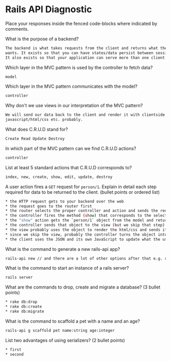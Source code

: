 # Rails API Diagnostic

Place your responses inside the fenced code-blocks where indicated by comments.


What is the purpose of a backend?

```bash
The backend is what takes requests from the client and returns what the client
wants. It exists so that you can have states/data persist between sessions.
It also exists so that your application can serve more than one client at once.
```

Which layer in the MVC pattern is used by the controller to fetch data?

```bash
model
```

Which layer in the MVC pattern communicates with the model?

```bash
controller
```

Why don't we use views in our interpretation of the MVC pattern?

```bash
We will send our data back to the client and render it with clientside
javascript/html/css etc. probably.
```

What does C.R.U.D stand for?

```bash
Create Read Update Destroy
```

In which part of the MVC pattern can we find C.R.U.D actions?

```bash
controller
```
List at least 5 standard actions that C.R.U.D corresponds to?

```bash
index, new, create, show, edit, update, destroy
```

A user action fires a `GET` request for `person/1`. Explain in detail each step
required for data to be returned to the client. (bullet points or ordered list)

```bash
* the HTTP request gets to your backend over the web
* the request goes to the router first
* the router selects the proper controller and action and sends the request there
* the controller fires the method (show) that corresponds to the selected action
* the "show" action gets the `person/1` object from the model and returns it to the controller
* the controller sends that object to the view (but we skip that step)
* the view probably uses the object to render the html/css and sends it back to the client
* since we skip the view, probably the controller turns the object into JSON and sends it to the client
* the client uses the JSON and its own JavaScript to update what the user sees
```

What is the command to generate a new rails-api app?

```bash
rails-api new // and there are a lot of other options after that e.g. rails-api new blog_app --skip-javascript --skip-sprockets --skip-turbolinks --skip-test-unit --database=postgresql
```

What is the command to start an instance of a rails server?

```bash
rails server
```

What are the commands to drop, create and migrate a database? (3 bullet points)

```bash
* rake db:drop
* rake db:create
* rake db:migrate
```

What is the command to scaffold a pet with a name and an age?

```bash
rails-api g scaffold pet name:string age:integer
```

List two advantages of using serializers? (2 bullet points)

```bash
* first
* second
```

